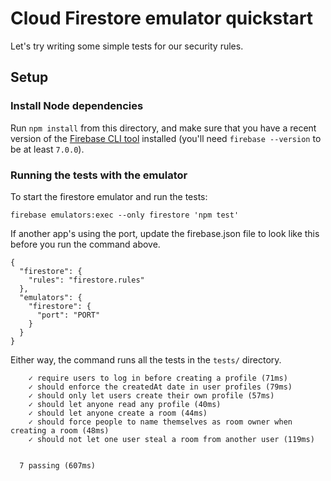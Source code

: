 # Cloud Firestore emulator quickstart

Let's try writing some simple tests for our security rules.

## Setup

### Install Node dependencies

Run `npm install` from this directory, and make sure that you have a recent
version of the [Firebase CLI tool](https://github.com/firebase/firebase-tools)
installed (you'll need `firebase --version` to be at least `7.0.0`).

### Running the tests with the emulator

To start the firestore emulator and run the tests:
```
firebase emulators:exec --only firestore 'npm test'
```

If another app's using the port, update the firebase.json file to
look like this before you run the command above.
```
{
  "firestore": {
    "rules": "firestore.rules"
  },
  "emulators": {
    "firestore": {
      "port": "PORT"
    }
  }
}
```

Either way, the command runs all the tests in the `tests/` directory.

```
    ✓ require users to log in before creating a profile (71ms)
    ✓ should enforce the createdAt date in user profiles (79ms)
    ✓ should only let users create their own profile (57ms)
    ✓ should let anyone read any profile (40ms)
    ✓ should let anyone create a room (44ms)
    ✓ should force people to name themselves as room owner when creating a room (48ms)
    ✓ should not let one user steal a room from another user (119ms)


  7 passing (607ms)
```
